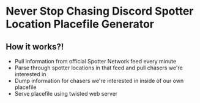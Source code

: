 # Never Stop Chasing Discord Spotter Location Placefile Generator

## How it works?!

* Pull information from official Spotter Network feed every minute
* Parse through spotter locations in that feed and pull chasers we're interested in
* Dump information for chasers we're interested in inside of our own placefile
* Serve placefile using twisted web server
